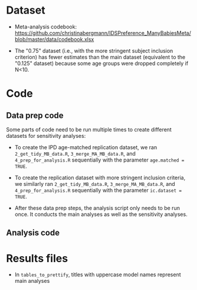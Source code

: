 
# Dataset

* Meta-analysis codebook: https://github.com/christinabergmann/IDSPreference_ManyBabiesMeta/blob/master/data/codebook.xlsx

* The "0.75" dataset (i.e., with the more stringent subject inclusion criterion) has fewer estimates than the main dataset (equivalent to the "0.125" dataset) because some age groups were dropped completely if N<10. 

# Code

## Data prep code

Some parts of code need to be run multiple times to create different datasets for sensitivity analyses:

* To create the IPD age-matched replication dataset, we ran `2_get_tidy_MB_data.R`, `3_merge_MA_MB_data.R`, and `4_prep_for_analysis.R` sequentially with the parameter `age.matched = TRUE`.

* To create the replication dataset with more stringent inclusion criteria, we similarly ran `2_get_tidy_MB_data.R`, `3_merge_MA_MB_data.R`, and `4_prep_for_analysis.R` sequentially with the parameter `ic.dataset = TRUE`.

* After these data prep steps, the analysis script only needs to be run once. It conducts the main analyses as well as the sensitivity analyses. 


## Analysis code


# Results files

* In `tables_to_prettify`, titles with uppercase model names represent main analyses
